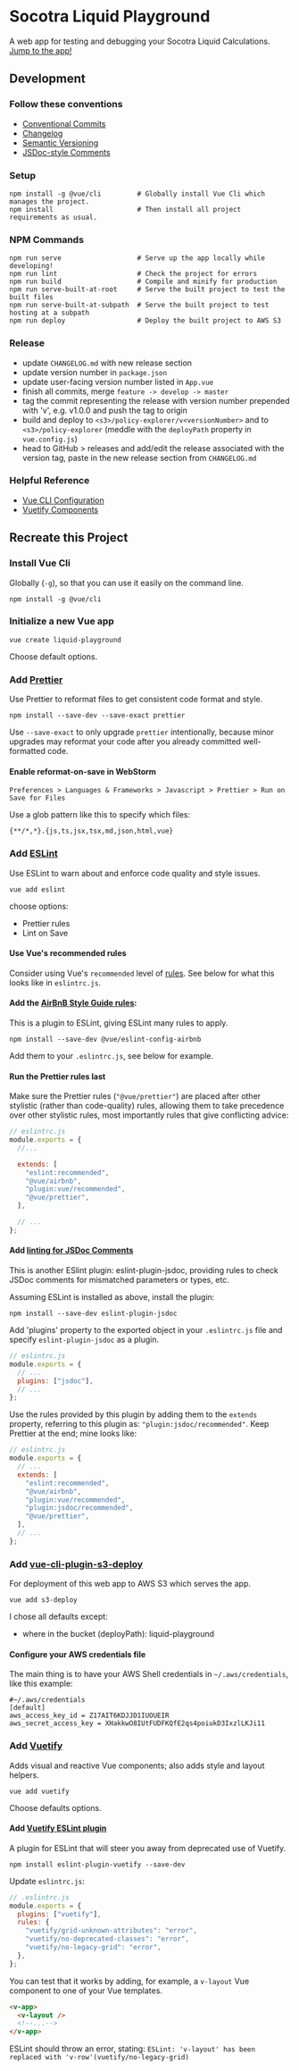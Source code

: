 # Socotra Liquid Playground

A web app for testing and debugging your Socotra Liquid Calculations.
[Jump to the app!](http://s3.amazonaws.com/socotra.wb/liquid-playground/index.html)

## Development

### Follow these conventions

- [Conventional Commits](https://www.conventionalcommits.org/)
- [Changelog](https://keepachangelog.com/en/1.0.0/)
- [Semantic Versioning](https://semver.org/spec/v2.0.0.html)
- [JSDoc-style Comments](https://jsdoc.app/index.html)

### Setup

```
npm install -g @vue/cli         # Globally install Vue Cli which manages the project.
npm install                     # Then install all project requirements as usual.
```

### NPM Commands

```
npm run serve                   # Serve up the app locally while developing!
npm run lint                    # Check the project for errors
npm run build                   # Compile and minify for production
npm run serve-built-at-root     # Serve the built project to test the built files
npm run serve-built-at-subpath  # Serve the built project to test hosting at a subpath
npm run deploy                  # Deploy the built project to AWS S3
```

### Release

- update `CHANGELOG.md` with new release section
- update version number in `package.json`
- update user-facing version number listed in `App.vue`
- finish all commits, merge `feature -> develop -> master`
- tag the commit representing the release with version number
  prepended with 'v', e.g. v1.0.0 and push the tag to origin
- build and deploy to `<s3>/policy-explorer/v<versionNumber>`
  and to `<s3>/policy-explorer` (meddle with the `deployPath`
  property in `vue.config.js`)
- head to GitHub > releases and add/edit the release associated
  with the version tag, paste in the new release section from
  `CHANGELOG.md`

### Helpful Reference

- [Vue CLI Configuration](https://cli.vuejs.org/config/)
- [Vuetify Components](https://vuetifyjs.com/en/components/api-explorer/)

## Recreate this Project

### Install Vue Cli

Globally (`-g`), so that you can use it easily on the command line.

```shell script
npm install -g @vue/cli
```

### Initialize a new Vue app

```shell script
vue create liquid-playground
```

Choose default options.

### Add [Prettier](https://prettier.io/)

Use Prettier to reformat files to get consistent code format and style.

```shell script
npm install --save-dev --save-exact prettier
```

Use `--save-exact` to only upgrade `prettier` intentionally, because minor upgrades may reformat your code after you already committed well-formatted code.

#### Enable reformat-on-save in WebStorm

`Preferences > Languages & Frameworks > Javascript > Prettier > Run on Save for Files`

Use a glob pattern like this to specify which files:

`{**/*,*}.{js,ts,jsx,tsx,md,json,html,vue}`

### Add [ESLint](https://vuejs.github.io/eslint-plugin-vue/user-guide/)

Use ESLint to warn about and enforce code quality and style issues.

```shell script
vue add eslint
```

choose options:

- Prettier rules
- Lint on Save

#### Use Vue's recommended rules

Consider using Vue's `recommended` level of [rules](https://eslint.vuejs.org/rules/).
See below for what this looks like in `eslintrc.js`.

#### Add the [AirBnB Style Guide rules](https://github.com/airbnb/javascript):

This is a plugin to ESLint, giving ESLint many rules to apply.

```shell script
npm install --save-dev @vue/eslint-config-airbnb
```

Add them to your `.eslintrc.js`, see below for example.

#### Run the Prettier rules last

Make sure the Prettier rules (`"@vue/prettier"`) are placed after
other stylistic (rather than code-quality) rules, allowing them
to take precedence over other stylistic rules, most importantly
rules that give conflicting advice:

```js
// eslintrc.js
module.exports = {
  //...

  extends: [
    "eslint:recommended",
    "@vue/airbnb",
    "plugin:vue/recommended",
    "@vue/prettier",
  ],

  // ...
};
```

#### Add [linting for JSDoc Comments](https://github.com/gajus/eslint-plugin-jsdoc)

This is another ESlint plugin: eslint-plugin-jsdoc, providing rules
to check JSDoc comments for mismatched parameters or types, etc.

Assuming ESLint is installed as above, install the plugin:

```shell script
npm install --save-dev eslint-plugin-jsdoc
```

Add 'plugins' property to the exported object in your `.eslintrc.js`
file and specify `eslint-plugin-jsdoc` as a plugin.

```js
// eslintrc.js
module.exports = {
  // ...
  plugins: ["jsdoc"],
  // ...
};
```

Use the rules provided by this plugin by adding them to the `extends`
property, referring to this plugin as: `"plugin:jsdoc/recommended"`.
Keep Prettier at the end; mine looks like:

```js
// eslintrc.js
module.exports = {
  // ...
  extends: [
    "eslint:recommended",
    "@vue/airbnb",
    "plugin:vue/recommended",
    "plugin:jsdoc/recommended",
    "@vue/prettier",
  ],
  // ...
};
```

### Add [vue-cli-plugin-s3-deploy](https://github.com/multiplegeorges/vue-cli-plugin-s3-deploy)

For deployment of this web app to AWS S3 which serves the app.

```shell script
vue add s3-deploy
```

I chose all defaults except:

- where in the bucket (deployPath): liquid-playground

#### Configure your AWS credentials file

The main thing is to have your AWS Shell credentials in `~/.aws/credentials`, like this example:

```
#~/.aws/credentials
[default]
aws_access_key_id = Z17AIT6KDJJD1IUOUEIR
aws_secret_access_key = XHakkwO8IUtFUDFKQfE2qs4poiukD3IxzlLKJi11
```

### Add [Vuetify](https://vuetifyjs.com/en/getting-started/quick-start/)

Adds visual and reactive Vue components;
also adds style and layout helpers.

```shell script
vue add vuetify
```

Choose defaults options.

#### Add [Vuetify ESLint plugin](https://github.com/vuetifyjs/eslint-plugin-vuetify)

A plugin for ESLint that will steer you away from deprecated use of Vuetify.

```shell script
npm install eslint-plugin-vuetify --save-dev
```

Update `eslintrc.js`:

```js
// .eslintrc.js
module.exports = {
  plugins: ["vuetify"],
  rules: {
    "vuetify/grid-unknown-attributes": "error",
    "vuetify/no-deprecated-classes": "error",
    "vuetify/no-legacy-grid": "error",
  },
};
```

You can test that it works by adding, for example, a `v-layout` Vue
component to one of your Vue templates.

```html
<v-app>
  <v-layout />
  <!--...-->
</v-app>
```

ESLint should throw an error,
stating: `ESLint: 'v-layout' has been replaced with 'v-row'(vuetify/no-legacy-grid)`
